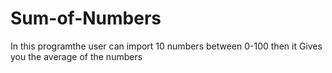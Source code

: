 # Sum-of-Numbers
In this programthe user can import 10 numbers between 0-100 then it Gives you the average of the numbers
